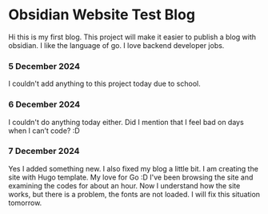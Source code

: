 # Obsidian Website Test Blog

Hi this is my first blog. This project will make it easier to publish a blog with obsidian. I like the language of go. I love backend developer jobs.

### 5 December 2024
I couldn't add anything to this project today due to school. 

### 6 December 2024
I couldn't do anything today either. Did I mention that I feel bad on days when I can’t code? :D

### 7 December 2024
Yes I added something new. I also fixed my blog a little bit. I am creating the site with Hugo template. My love for Go :D I've been browsing the site and examining the codes for about an hour. Now I understand how the site works, but there is a problem, the fonts are not loaded. I will fix this situation tomorrow.
